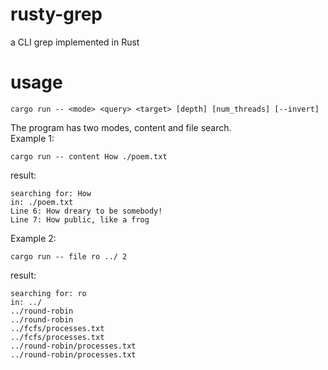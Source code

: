 # rusty-grep
a CLI grep implemented in Rust
# usage
```{bash}
cargo run -- <mode> <query> <target> [depth] [num_threads] [--invert]
```
The program has two modes, content and file search.
<br>Example 1:

```{bash}
cargo run -- content How ./poem.txt 
```
result:
```{bash}
searching for: How
in: ./poem.txt
Line 6: How dreary to be somebody!
Line 7: How public, like a frog 
```

Example 2:
```{bash}
cargo run -- file ro ../ 2
```
result:
```{bash}
searching for: ro
in: ../
../round-robin
../round-robin
../fcfs/processes.txt
../fcfs/processes.txt
../round-robin/processes.txt
../round-robin/processes.txt
```
